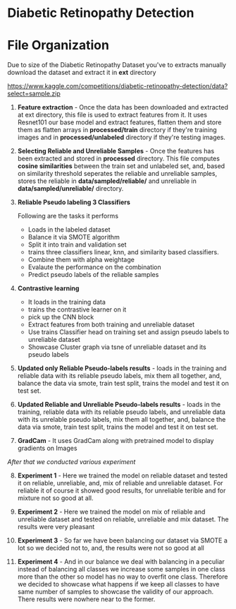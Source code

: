 # Diabetic Retinopathy Detection


# File Organization

Due to size of the Diabetic Retinopathy Dataset you've to extracts manually download the dataset and extract it in **ext** directory

https://www.kaggle.com/competitions/diabetic-retinopathy-detection/data?select=sample.zip

1. **Feature extraction** - Once the data has been downloaded and extracted at ext directory, this file is used to extract features from it. It uses Resnet101 our base model and extract features, flatten them and store them as flatten arrays in **processed/train** directory if they're training images and in **processed/unlabeled** directory if they're testing images.

2. **Selecting Reliable and Unreliable Samples** - Once the features has been extracted and stored in **processed** directory. This file computes **cosine similarities**  between the train set and unlabeled set, and, based on similarity threshold seperates the reliable and unreliable samples, stores the reliable in **data/sampled/reliable/** and unreliable in **data/sampled/unreliable/** directory.

3. **Reliable Pseudo labeling 3 Classifiers** 

    Following are the tasks it performs

    - Loads in the labeled dataset
    - Balance it via SMOTE algorithm
    - Split it into train and validation set
    - trains three classifiers linear, knn, and similarity based classifiers. 
    - Combine them with alpha weightage
    - Evalaute the performance on the combination
    - Predict pseudo labels of the reliable samples

4. **Contrastive learning**

    - It loads in the training data
    - trains the contrastive learner on it
    - pick up the CNN block
    - Extract features from both training and unreliable dataset
    - Use trains Classifier head on training set and assign pseudo labels to unreliable dataset
    - Showcase Cluster graph via tsne of unreliable dataset and its pseudo labels

5. **Updated only Reliable Pseudo-labels results** - loads in the training and reliable data with its reliable pseudo labels, mix them all together, and, balance the data via smote, train test split, trains the model and test it on test set.

6. **Updated Reliable and Unreliable Pseudo-labels results** - loads in the training, reliable data with its reliable pseudo labels, and unreliable data with its unrelable pseudo labels, mix them all together, and, balance the data via smote, train test split, trains the model and test it on test set.

7. **GradCam** - It uses GradCam along with pretrained model to display gradients on Images

*After that we conducted various experiment*

8. **Experiment 1** - Here we trained the model on reliable dataset and tested it on reliable, unreliable, and, mix of reliable and unreliable dataset. For reliable it of course it showed good results, for unreliable terible and for mixture not so good at all.

9. **Experiment 2** - Here we trained the model on mix of reliable and unreliable dataset and tested on reliable, unreliable and mix dataset. The results were very pleasant

10. **Experiment 3** - So far we have been balancing our dataset via SMOTE a lot so we decided not to, and, the results were not so good at all

11. **Experiment 4** - And in our balance we deal with balancing in a peculiar instead of balancing all classes we increase some samples in one class more than the other so model has no way to overfit one class. Therefore we decided to showcase what happens if we keep all classes to have same number of samples to showcase the validity of our approach. There results were nowhere near to the former.